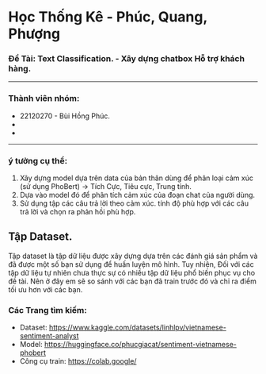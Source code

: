 # Học Thống Kê - Phúc, Quang, Phượng
### Đề Tài: Text Classification. - Xây dựng chatbox Hỗ trợ khách hàng.
---
### Thành viên nhóm:
- 22120270 - Bùi Hồng Phúc.
- 
- 
---
### ý tưởng cụ thể:
1. Xây dựng model dựa trên data của bản thân dùng để phân loại cảm xúc (sử dụng PhoBert) -> Tích Cực, Tiêu cực, Trung tính.
2. Dựa vào model đó để phân tích cảm xúc của đoạn chat của người dùng.
3. Sử dụng tập các câu trả lời theo cảm xúc. tính độ phù hợp với các câu trả lời và chọn ra phản hồi phù hợp.


## Tập Dataset.
Tập dataset là tập dữ liệu được xây dựng dựa trên các đánh giá sản phẩm và đã được một số bạn sử dụng để huấn luyện mô hình.
Tuy nhiên, Đối với các tập dữ liệu tự nhiên chưa thực sự có nhiều tập dữ liệu phổ biến phục vụ cho đề tài. Nên ở đây em sẽ
so sánh với các bạn đã train trước đó và chỉ ra điểm tối ưu hơn với các bạn.


### Các Trang tìm kiếm:
- Dataset: https://www.kaggle.com/datasets/linhlpv/vietnamese-sentiment-analyst
- Model: https://huggingface.co/phucgiacat/sentiment-vietnamese-phobert
- Công cụ train: https://colab.google/